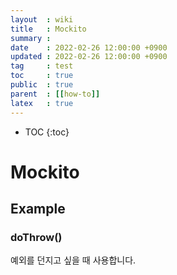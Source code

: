 ```yaml
---
layout  : wiki
title   : Mockito
summary :
date    : 2022-02-26 12:00:00 +0900
updated : 2022-02-26 12:00:00 +0900
tag     : test
toc     : true
public  : true
parent  : [[how-to]]
latex   : true
---
```

* TOC
{:toc}

# Mockito

## Example

### doThrow()
예외를 던지고 싶을 때 사용합니다.
